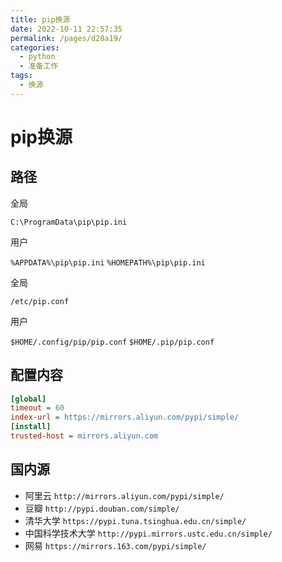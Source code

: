 ```yaml
---
title: pip换源
date: 2022-10-11 22:57:35
permalink: /pages/d28a19/
categories:
  - python
  - 准备工作
tags:
  - 换源
---
```

# pip换源

## 路径
<code-group>
  <code-block title="Windows" active>
全局

`C:\ProgramData\pip\pip.ini`

用户

`%APPDATA%\pip\pip.ini` 
`%HOMEPATH%\pip\pip.ini`<Badge text="过时" />

  </code-block>

  <code-block title="Linux">
全局

`/etc/pip.conf`

用户

`$HOME/.config/pip/pip.conf`
`$HOME/.pip/pip.conf`<Badge text="过时" />

  </code-block>
</code-group>

## 配置内容

```ini
[global]
timeout = 60
index-url = https://mirrors.aliyun.com/pypi/simple/
[install]
trusted-host = mirrors.aliyun.com
```


## 国内源

- 阿里云 `http://mirrors.aliyun.com/pypi/simple/`
- 豆瓣 `http://pypi.douban.com/simple/`
- 清华大学 `https://pypi.tuna.tsinghua.edu.cn/simple/`
- 中国科学技术大学 `http://pypi.mirrors.ustc.edu.cn/simple/`
- 网易 `https://mirrors.163.com/pypi/simple/`
